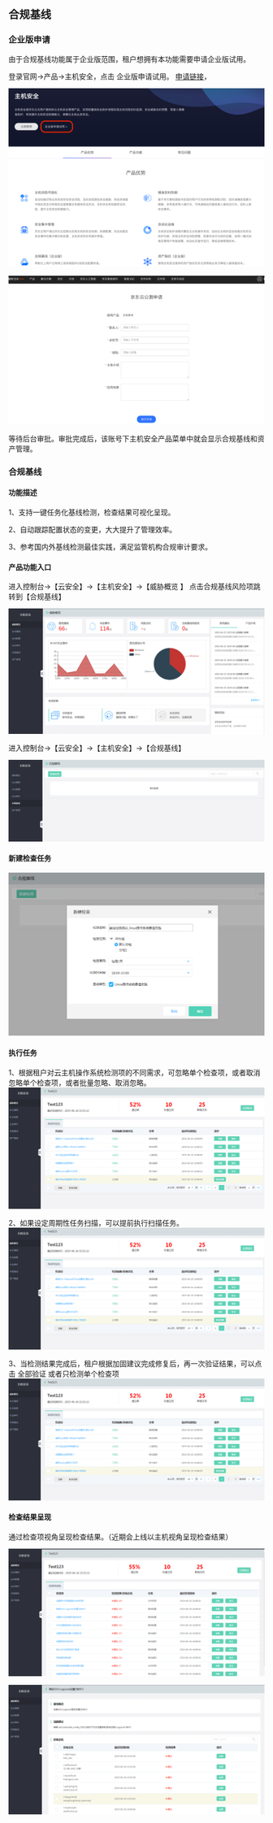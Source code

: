 ## 合规基线

### 企业版申请

由于合规基线功能属于企业版范围，租户想拥有本功能需要申请企业版试用。

登录官网->产品->主机安全，点击 企业版申请试用。
[申请链接](https://www.jdcloud.com/cn/public/testApply/baseline)，

![申请试用1](../../../../image/Endpoint-Security/申请试用-1.png)

![申请试用2](../../../../image/Endpoint-Security/申请试用-2.png)

等待后台审批。审批完成后，该账号下主机安全产品菜单中就会显示合规基线和资产管理。

### 合规基线

#### 功能描述

1、支持一键任务化基线检测，检查结果可视化呈现。

2、自动跟踪配置状态的变更，大大提升了管理效率。

3、参考国内外基线检测最佳实践，满足监管机构合规审计要求。

#### 产品功能入口

进入控制台->【云安全】->【主机安全】->【威胁概览 】 点击合规基线风险项跳转到【合规基线】

![](../../../../image/Endpoint-Security/%E5%90%88%E8%A7%84%E5%9F%BA%E7%BA%BF-1.png)

进入控制台->【云安全】->【主机安全】->【合规基线】

![](../../../../image/Endpoint-Security/%E5%90%88%E8%A7%84%E5%9F%BA%E7%BA%BF-2.png)

#### 新建检查任务

![](../../../../image/Endpoint-Security/%E5%90%88%E8%A7%84%E5%9F%BA%E7%BA%BF-3.png)

#### 执行任务

1、根据租户对云主机操作系统检测项的不同需求，可忽略单个检查项，或者取消忽略单个检查项，或者批量忽略、取消忽略。
![](../../../../image/Endpoint-Security/%E5%90%88%E8%A7%84%E5%9F%BA%E7%BA%BF-7.png)

2、如果设定周期性任务扫描，可以提前执行扫描任务。
![](../../../../image/Endpoint-Security/%E5%90%88%E8%A7%84%E5%9F%BA%E7%BA%BF-7.png)

3、当检测结果完成后，租户根据加固建议完成修复后，再一次验证结果，可以点击 全部验证 或者只检测单个检查项
![](../../../../image/Endpoint-Security/%E5%90%88%E8%A7%84%E5%9F%BA%E7%BA%BF-7.png)

#### 检查结果呈现

通过检查项视角呈现检查结果。（近期会上线以主机视角呈现检查结果）

![](../../../../image/Endpoint-Security/%E5%90%88%E8%A7%84%E5%9F%BA%E7%BA%BF-5.png)

![](../../../../image/Endpoint-Security/%E5%90%88%E8%A7%84%E5%9F%BA%E7%BA%BF-6.png)
